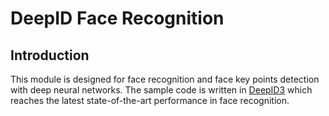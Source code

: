 # DeepID Face Recognition

## Introduction
This module is designed for face recognition and face key points detection with deep neural networks.
The sample code is written in [DeepID3](https://arxiv.org/pdf/1502.00873.pdf) which reaches the latest state-of-the-art performance in face recognition.